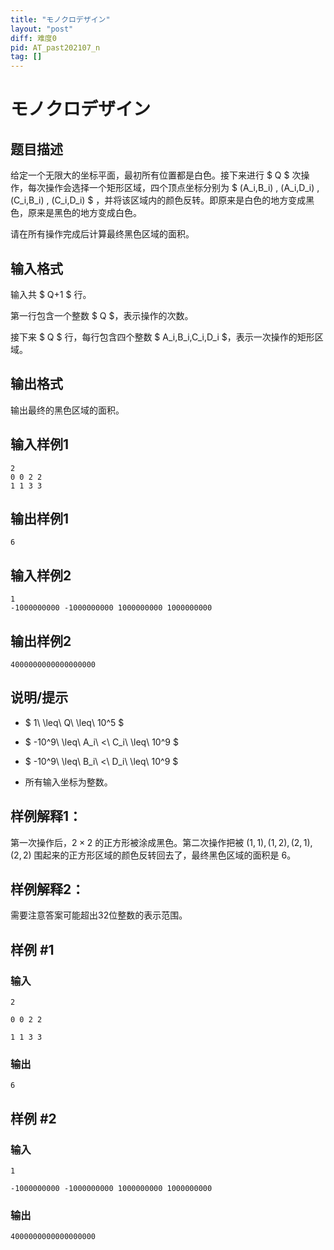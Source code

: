 ```yaml
---
title: "モノクロデザイン"
layout: "post"
diff: 难度0
pid: AT_past202107_n
tag: []
---
```


# モノクロデザイン

## 题目描述

给定一个无限大的坐标平面，最初所有位置都是白色。接下来进行 $ Q $ 次操作，每次操作会选择一个矩形区域，四个顶点坐标分别为 $ (A_i,B_i) , (A_i,D_i) , (C_i,B_i) , (C_i,D_i) $ ，并将该区域内的颜色反转。即原来是白色的地方变成黑色，原来是黑色的地方变成白色。

请在所有操作完成后计算最终黑色区域的面积。

## 输入格式

输入共 $ Q+1 $ 行。

第一行包含一个整数 $ Q $，表示操作的次数。

接下来 $ Q $ 行，每行包含四个整数 $ A_i,B_i,C_i,D_i $，表示一次操作的矩形区域。

## 输出格式

输出最终的黑色区域的面积。

## 输入样例1

```
2
0 0 2 2
1 1 3 3
```

## 输出样例1

```
6
```

## 输入样例2

```
1
-1000000000 -1000000000 1000000000 1000000000
```

## 输出样例2

```
4000000000000000000
```

## 说明/提示

- $ 1\ \leq\ Q\ \leq\ 10^5 $

- $ -10^9\ \leq\ A_i\ <\ C_i\ \leq\ 10^9 $

- $ -10^9\ \leq\ B_i\ <\ D_i\ \leq\ 10^9 $

- 所有输入坐标为整数。
## 样例解释1：
第一次操作后，$2\times2$ 的正方形被涂成黑色。第二次操作把被 $(1,1),(1,2),(2,1),(2,2)$ 围起来的正方形区域的颜色反转回去了，最终黑色区域的面积是 $6$。

## 样例解释2：
需要注意答案可能超出32位整数的表示范围。

## 样例 #1

### 输入

```
2
0 0 2 2
1 1 3 3
```

### 输出

```
6
```

## 样例 #2

### 输入

```
1
-1000000000 -1000000000 1000000000 1000000000
```

### 输出

```
4000000000000000000
```

